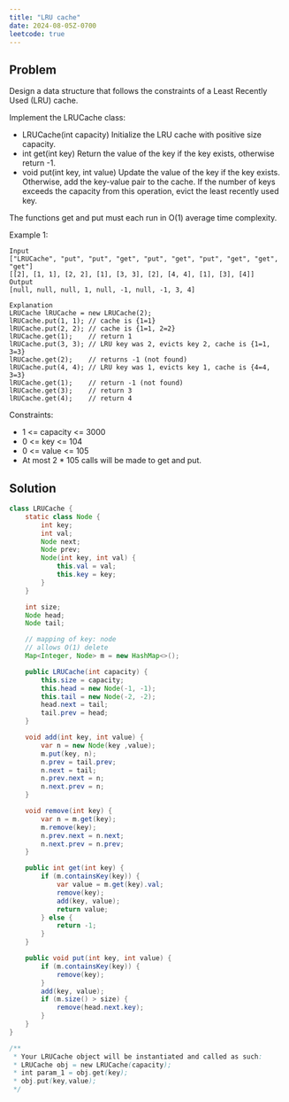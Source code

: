 ```yaml
---
title: "LRU cache"
date: 2024-08-05Z-0700
leetcode: true
---
```


## Problem

Design a data structure that follows the constraints of a Least Recently Used (LRU) cache.

Implement the LRUCache class:

- LRUCache(int capacity) Initialize the LRU cache with positive size capacity.
- int get(int key) Return the value of the key if the key exists, otherwise return -1.
- void put(int key, int value) Update the value of the key if the key exists. Otherwise, add the key-value pair to the cache. If the number of keys exceeds the capacity from this operation, evict the least recently used key.

The functions get and put must each run in O(1) average time complexity.

Example 1:

```text
Input
["LRUCache", "put", "put", "get", "put", "get", "put", "get", "get", "get"]
[[2], [1, 1], [2, 2], [1], [3, 3], [2], [4, 4], [1], [3], [4]]
Output
[null, null, null, 1, null, -1, null, -1, 3, 4]

Explanation
LRUCache lRUCache = new LRUCache(2);
lRUCache.put(1, 1); // cache is {1=1}
lRUCache.put(2, 2); // cache is {1=1, 2=2}
lRUCache.get(1);    // return 1
lRUCache.put(3, 3); // LRU key was 2, evicts key 2, cache is {1=1, 3=3}
lRUCache.get(2);    // returns -1 (not found)
lRUCache.put(4, 4); // LRU key was 1, evicts key 1, cache is {4=4, 3=3}
lRUCache.get(1);    // return -1 (not found)
lRUCache.get(3);    // return 3
lRUCache.get(4);    // return 4
```

Constraints:

- 1 <= capacity <= 3000
- 0 <= key <= 104
- 0 <= value <= 105
- At most 2 \* 105 calls will be made to get and put.

## Solution

```java
class LRUCache {
    static class Node {
        int key;
        int val;
        Node next;
        Node prev;
        Node(int key, int val) {
            this.val = val;
            this.key = key;
        }
    }

    int size;
    Node head;
    Node tail;

    // mapping of key: node
    // allows O(1) delete
    Map<Integer, Node> m = new HashMap<>();

    public LRUCache(int capacity) {
        this.size = capacity;
        this.head = new Node(-1, -1);
        this.tail = new Node(-2, -2);
        head.next = tail;
        tail.prev = head;
    }

    void add(int key, int value) {
        var n = new Node(key ,value);
        m.put(key, n);
        n.prev = tail.prev;
        n.next = tail;
        n.prev.next = n;
        n.next.prev = n;
    }

    void remove(int key) {
        var n = m.get(key);
        m.remove(key);
        n.prev.next = n.next;
        n.next.prev = n.prev;
    }

    public int get(int key) {
        if (m.containsKey(key)) {
            var value = m.get(key).val;
            remove(key);
            add(key, value);
            return value;
        } else {
            return -1;
        }
    }

    public void put(int key, int value) {
        if (m.containsKey(key)) {
            remove(key);
        }
        add(key, value);
        if (m.size() > size) {
            remove(head.next.key);
        }
    }
}

/**
 * Your LRUCache object will be instantiated and called as such:
 * LRUCache obj = new LRUCache(capacity);
 * int param_1 = obj.get(key);
 * obj.put(key,value);
 */
```
